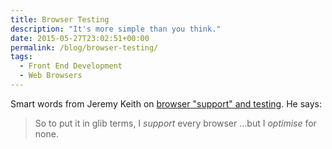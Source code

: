 ```yaml
---
title: Browser Testing
description: "It's more simple than you think."
date: 2015-05-27T23:02:51+00:00
permalink: /blog/browser-testing/
tags:
  - Front End Development
  - Web Browsers
---
```


Smart words from Jeremy Keith on [browser "support" and testing](https://adactio.com/journal/8982). He says:

> So to put it in glib terms, I _support_ every browser …but I _optimise_ for none.

